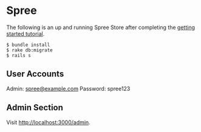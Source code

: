 # Spree

The following is an up and running Spree Store after completing the [getting
started tutorial](http://guides.spreecommerce.com/developer/getting_started_tutorial.html).

```
$ bundle install
$ rake db:migrate
$ rails s
```

## User Accounts

Admin: spree@example.com
Password: spree123

## Admin Section

Visit [http://localhost:3000/admin](http://localhost:3000/admin).